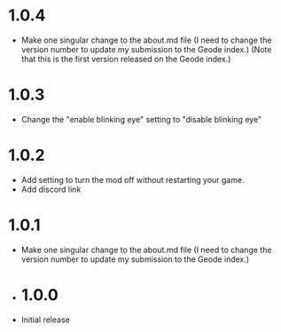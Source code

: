 # 1.0.4
- Make one singular change to the about.md file (I need to change the version number to update my submission to the Geode index.)
(Note that this is the first version released on the Geode index.)

# 1.0.3
- Change the "enable blinking eye" setting to "disable blinking eye"

# 1.0.2
- Add setting to turn the mod off without restarting your game.
- Add discord link

# 1.0.1
- Make one singular change to the about.md file (I need to change the version number to update my submission to the Geode index.)

- # 1.0.0
- Initial release